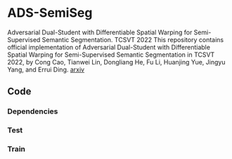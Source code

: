 # ADS-SemiSeg
Adversarial Dual-Student with Differentiable Spatial Warping for Semi-Supervised Semantic Segmentation. TCSVT 2022
This repository contains official implementation of Adversarial Dual-Student with Differentiable Spatial Warping for Semi-Supervised Semantic Segmentation in TCSVT 2022, by Cong Cao, Tianwei Lin, Dongliang He, Fu Li, Huanjing Yue, Jingyu Yang, and Errui Ding. [arxiv](https://arxiv.org/abs/2203.02792)

## Code

### Dependencies

### Test

### Train
